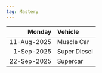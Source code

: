 ```yaml
---
tag: Mastery
---
```

Monday | Vehicle   
--: | :--  
11-Aug-2025  | Muscle Car    
1-Sep-2025 | Super Diesel       
22-Sep-2025 | Supercar     
